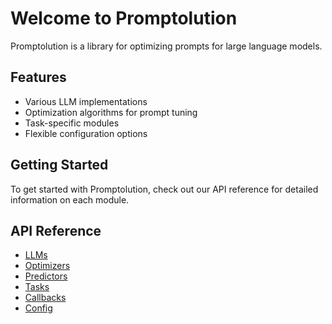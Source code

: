 # Welcome to Promptolution

Promptolution is a library for optimizing prompts for large language models.

## Features

- Various LLM implementations
- Optimization algorithms for prompt tuning
- Task-specific modules
- Flexible configuration options

## Getting Started

To get started with Promptolution, check out our API reference for detailed information on each module.

## API Reference

- [LLMs](api/llms.md)
- [Optimizers](api/optimizers.md)
- [Predictors](api/predictors.md)
- [Tasks](api/tasks.md)
- [Callbacks](api/callbacks.md)
- [Config](api/config.md)